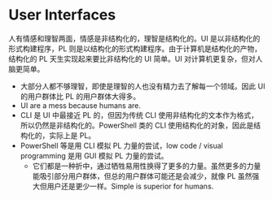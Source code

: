 # User Interfaces
人有情感和理智两面，情感是非结构化的，理智是结构化的。UI 是以非结构化的形式构建程序，PL 则是以结构化的形式构建程序。由于计算机是结构化的产物，结构化的 PL 天生实现起来要比非结构化的 UI 简单。UI 对计算机更复杂，但对人脑更简单。
- 大部分人都不够理智，即使是理智的人也没有精力去了解每一个领域。因此 UI 的用户群体比 PL 的用户群体大得多。
- UI are a mess because humans are.
- CLI 是 UI 中最接近 PL 的，但因为传统 CLI 使用非结构化的文本作为格式，所以仍然是非结构化的。PowerShell 类的 CLI 使用结构化的对象，因此是结构化的，实际上是 PL。
- PowerShell 等是用 CLI 模拟 PL 力量的尝试，low code / visual programming 是用 GUI 模拟 PL 力量的尝试。
  - 它们都是一种折中，通过牺牲易用性换得了更多的力量。虽然更多的力量能吸引部分用户群体，但总的用户群体可能还是会减少，就像 PL 虽然强大但用户还是更少一样。Simple is superior for humans.